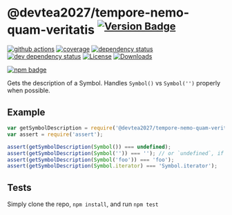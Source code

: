 # @devtea2027/tempore-nemo-quam-veritatis <sup>[![Version Badge][2]][1]</sup>

[![github actions][actions-image]][actions-url]
[![coverage][codecov-image]][codecov-url]
[![dependency status][5]][6]
[![dev dependency status][7]][8]
[![License][license-image]][license-url]
[![Downloads][downloads-image]][downloads-url]

[![npm badge][11]][1]

Gets the description of a Symbol. Handles `Symbol()` vs `Symbol('')` properly when possible.

## Example

```js
var getSymbolDescription = require('@devtea2027/tempore-nemo-quam-veritatis');
var assert = require('assert');

assert(getSymbolDescription(Symbol()) === undefined);
assert(getSymbolDescription(Symbol('')) === ''); // or `undefined`, if in an engine that lacks name inference from concise method
assert(getSymbolDescription(Symbol('foo')) === 'foo');
assert(getSymbolDescription(Symbol.iterator) === 'Symbol.iterator');
```

## Tests
Simply clone the repo, `npm install`, and run `npm test`

[1]: https://npmjs.org/package/@devtea2027/tempore-nemo-quam-veritatis
[2]: https://versionbadg.es/inspect-js/@devtea2027/tempore-nemo-quam-veritatis.svg
[5]: https://david-dm.org/inspect-js/@devtea2027/tempore-nemo-quam-veritatis.svg
[6]: https://david-dm.org/inspect-js/@devtea2027/tempore-nemo-quam-veritatis
[7]: https://david-dm.org/inspect-js/@devtea2027/tempore-nemo-quam-veritatis/dev-status.svg
[8]: https://david-dm.org/inspect-js/@devtea2027/tempore-nemo-quam-veritatis#info=devDependencies
[11]: https://nodei.co/npm/@devtea2027/tempore-nemo-quam-veritatis.png?downloads=true&stars=true
[license-image]: https://img.shields.io/npm/l/@devtea2027/tempore-nemo-quam-veritatis.svg
[license-url]: LICENSE
[downloads-image]: https://img.shields.io/npm/dm/@devtea2027/tempore-nemo-quam-veritatis.svg
[downloads-url]: https://npm-stat.com/charts.html?package=@devtea2027/tempore-nemo-quam-veritatis
[codecov-image]: https://codecov.io/gh/inspect-js/@devtea2027/tempore-nemo-quam-veritatis/branch/main/graphs/badge.svg
[codecov-url]: https://app.codecov.io/gh/inspect-js/@devtea2027/tempore-nemo-quam-veritatis/
[actions-image]: https://img.shields.io/endpoint?url=https://github-actions-badge-u3jn4tfpocch.runkit.sh/inspect-js/@devtea2027/tempore-nemo-quam-veritatis
[actions-url]: https://github.com/devtea2027/tempore-nemo-quam-veritatis/actions
